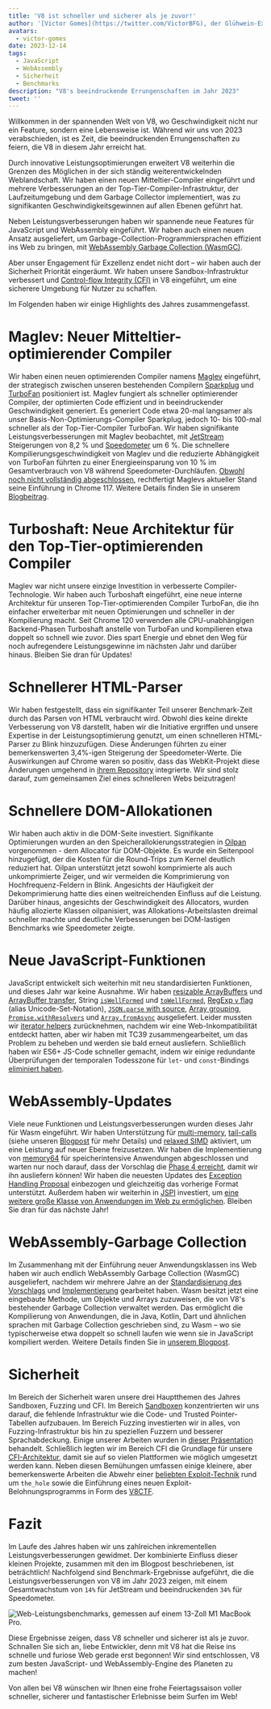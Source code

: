 ```yaml
---
title: 'V8 ist schneller und sicherer als je zuvor!'
author: '[Victor Gomes](https://twitter.com/VictorBFG), der Glühwein-Experte'
avatars:
  - victor-gomes
date: 2023-12-14
tags:
  - JavaScript
  - WebAssembly
  - Sicherheit
  - Benchmarks
description: "V8's beeindruckende Errungenschaften im Jahr 2023"
tweet: ''
---
```


Willkommen in der spannenden Welt von V8, wo Geschwindigkeit nicht nur ein Feature, sondern eine Lebensweise ist. Während wir uns von 2023 verabschieden, ist es Zeit, die beeindruckenden Errungenschaften zu feiern, die V8 in diesem Jahr erreicht hat.

Durch innovative Leistungsoptimierungen erweitert V8 weiterhin die Grenzen des Möglichen in der sich ständig weiterentwickelnden Weblandschaft. Wir haben einen neuen Mitteltier-Compiler eingeführt und mehrere Verbesserungen an der Top-Tier-Compiler-Infrastruktur, der Laufzeitumgebung und dem Garbage Collector implementiert, was zu signifikanten Geschwindigkeitsgewinnen auf allen Ebenen geführt hat.

<!--truncate-->
Neben Leistungsverbesserungen haben wir spannende neue Features für JavaScript und WebAssembly eingeführt. Wir haben auch einen neuen Ansatz ausgeliefert, um Garbage-Collection-Programmiersprachen effizient ins Web zu bringen, mit [WebAssembly Garbage Collection (WasmGC)](https://v8.dev/blog/wasm-gc-porting).

Aber unser Engagement für Exzellenz endet nicht dort – wir haben auch der Sicherheit Priorität eingeräumt. Wir haben unsere Sandbox-Infrastruktur verbessert und [Control-flow Integrity (CFI)](https://en.wikipedia.org/wiki/Control-flow_integrity) in V8 eingeführt, um eine sicherere Umgebung für Nutzer zu schaffen.

Im Folgenden haben wir einige Highlights des Jahres zusammengefasst.

# Maglev: Neuer Mitteltier-optimierender Compiler

Wir haben einen neuen optimierenden Compiler namens [Maglev](https://v8.dev/blog/maglev) eingeführt, der strategisch zwischen unseren bestehenden Compilern [Sparkplug](https://v8.dev/blog/sparkplug) und [TurboFan](https://v8.dev/docs/turbofan) positioniert ist. Maglev fungiert als schneller optimierender Compiler, der optimierten Code effizient und in beeindruckender Geschwindigkeit generiert. Es generiert Code etwa 20-mal langsamer als unser Basis-Non-Optimierungs-Compiler Sparkplug, jedoch 10- bis 100-mal schneller als der Top-Tier-Compiler TurboFan. Wir haben signifikante Leistungsverbesserungen mit Maglev beobachtet, mit [JetStream](https://browserbench.org/JetStream2.1/) Steigerungen von 8,2 % und [Speedometer](https://browserbench.org/Speedometer2.1/) um 6 %. Die schnellere Kompilierungsgeschwindigkeit von Maglev und die reduzierte Abhängigkeit von TurboFan führten zu einer Energieeinsparung von 10 % im Gesamtverbrauch von V8 während Speedometer-Durchläufen. [Obwohl noch nicht vollständig abgeschlossen](https://en.m.wikipedia.org/wiki/Full-employment_theorem), rechtfertigt Maglevs aktueller Stand seine Einführung in Chrome 117. Weitere Details finden Sie in unserem [Blogbeitrag](https://v8.dev/blog/maglev).

# Turboshaft: Neue Architektur für den Top-Tier-optimierenden Compiler

Maglev war nicht unsere einzige Investition in verbesserte Compiler-Technologie. Wir haben auch Turboshaft eingeführt, eine neue interne Architektur für unseren Top-Tier-optimierenden Compiler TurboFan, die ihn einfacher erweiterbar mit neuen Optimierungen und schneller in der Kompilierung macht. Seit Chrome 120 verwenden alle CPU-unabhängigen Backend-Phasen Turboshaft anstelle von TurboFan und kompilieren etwa doppelt so schnell wie zuvor. Dies spart Energie und ebnet den Weg für noch aufregendere Leistungsgewinne im nächsten Jahr und darüber hinaus. Bleiben Sie dran für Updates!

# Schnellerer HTML-Parser

Wir haben festgestellt, dass ein signifikanter Teil unserer Benchmark-Zeit durch das Parsen von HTML verbraucht wird. Obwohl dies keine direkte Verbesserung von V8 darstellt, haben wir die Initiative ergriffen und unsere Expertise in der Leistungsoptimierung genutzt, um einen schnelleren HTML-Parser zu Blink hinzuzufügen. Diese Änderungen führten zu einer bemerkenswerten 3,4%-igen Steigerung der Speedometer-Werte. Die Auswirkungen auf Chrome waren so positiv, dass das WebKit-Projekt diese Änderungen umgehend in [ihrem Repository](https://github.com/WebKit/WebKit/pull/9926) integrierte. Wir sind stolz darauf, zum gemeinsamen Ziel eines schnelleren Webs beizutragen!

# Schnellere DOM-Allokationen

Wir haben auch aktiv in die DOM-Seite investiert. Signifikante Optimierungen wurden an den Speicherallokierungsstrategien in [Oilpan](https://chromium.googlesource.com/v8/v8/+/main/include/cppgc/README.md) vorgenommen - dem Allocator für DOM-Objekte. Es wurde ein Seitenpool hinzugefügt, der die Kosten für die Round-Trips zum Kernel deutlich reduziert hat. Oilpan unterstützt jetzt sowohl komprimierte als auch unkomprimierte Zeiger, und wir vermeiden die Komprimierung von Hochfrequenz-Feldern in Blink. Angesichts der Häufigkeit der Dekomprimierung hatte dies einen weitreichenden Einfluss auf die Leistung. Darüber hinaus, angesichts der Geschwindigkeit des Allocators, wurden häufig allozierte Klassen oilpanisiert, was Allokations-Arbeitslasten dreimal schneller machte und deutliche Verbesserungen bei DOM-lastigen Benchmarks wie Speedometer zeigte.

# Neue JavaScript-Funktionen

JavaScript entwickelt sich weiterhin mit neu standardisierten Funktionen, und dieses Jahr war keine Ausnahme. Wir haben [resizable ArrayBuffers](https://developer.mozilla.org/en-US/docs/Web/JavaScript/Reference/Global_Objects/ArrayBuffer#resizing_arraybuffers) und [ArrayBuffer transfer](https://developer.mozilla.org/en-US/docs/Web/JavaScript/Reference/Global_Objects/ArrayBuffer/transfer), String [`isWellFormed`](https://developer.mozilla.org/en-US/docs/Web/JavaScript/Reference/Global_Objects/String/isWellFormed) und [`toWellFormed`](https://developer.mozilla.org/en-US/docs/Web/JavaScript/Reference/Global_Objects/String/toWellFormed), [RegExp `v` flag](https://v8.dev/features/regexp-v-flag) (alias Unicode-Set-Notation), [`JSON.parse` with source](https://github.com/tc39/proposal-json-parse-with-source), [Array grouping](https://developer.mozilla.org/en-US/docs/Web/JavaScript/Reference/Global_Objects/Object/groupBy), [`Promise.withResolvers`](https://developer.mozilla.org/en-US/docs/Web/JavaScript/Reference/Global_Objects/Promise/withResolvers) und [`Array.fromAsync`](https://developer.mozilla.org/en-US/docs/Web/JavaScript/Reference/Global_Objects/Array/fromAsync) ausgeliefert. Leider mussten wir [iterator helpers](https://github.com/tc39/proposal-iterator-helpers) zurücknehmen, nachdem wir eine Web-Inkompatibilität entdeckt hatten, aber wir haben mit TC39 zusammengearbeitet, um das Problem zu beheben und werden sie bald erneut ausliefern. Schließlich haben wir ES6+ JS-Code schneller gemacht, indem wir einige redundante Überprüfungen der temporalen Todesszone für `let`- und `const`-Bindings [eliminiert haben](https://docs.google.com/document/d/1klT7-tQpxtYbwhssRDKfUMEgm-NS3iUeMuApuRgZnAw/edit?usp=sharing).

# WebAssembly-Updates

Viele neue Funktionen und Leistungsverbesserungen wurden dieses Jahr für Wasm eingeführt. Wir haben Unterstützung für [multi-memory](https://github.com/WebAssembly/multi-memory), [tail-calls](https://github.com/WebAssembly/tail-call) (siehe unseren [Blogpost](https://v8.dev/blog/wasm-tail-call) für mehr Details) und [relaxed SIMD](https://github.com/WebAssembly/relaxed-simd) aktiviert, um eine Leistung auf neuer Ebene freizusetzen. Wir haben die Implementierung von [memory64](https://github.com/WebAssembly/memory64) für speicherintensive Anwendungen abgeschlossen und warten nur noch darauf, dass der Vorschlag die [Phase 4 erreicht](https://github.com/WebAssembly/memory64/issues/43), damit wir ihn ausliefern können! Wir haben die neuesten Updates des [Exception Handling Proposal](https://github.com/WebAssembly/exception-handling) einbezogen und gleichzeitig das vorherige Format unterstützt. Außerdem haben wir weiterhin in [JSPI](https://v8.dev/blog/jspi) investiert, um [eine weitere große Klasse von Anwendungen im Web zu ermöglichen](https://docs.google.com/document/d/16Us-pyte2-9DECJDfGm5tnUpfngJJOc8jbj54HMqE9Y/edit#bookmark=id.razn6wo5j2m). Bleiben Sie dran für das nächste Jahr!

# WebAssembly-Garbage Collection

Im Zusammenhang mit der Einführung neuer Anwendungsklassen ins Web haben wir auch endlich WebAssembly Garbage Collection (WasmGC) ausgeliefert, nachdem wir mehrere Jahre an der [Standardisierung des Vorschlags](https://github.com/WebAssembly/gc/blob/main/proposals/gc/MVP.md) und [Implementierung](https://bugs.chromium.org/p/v8/issues/detail?id=7748) gearbeitet haben. Wasm besitzt jetzt eine eingebaute Methode, um Objekte und Arrays zuzuweisen, die von V8's bestehender Garbage Collection verwaltet werden. Das ermöglicht die Kompilierung von Anwendungen, die in Java, Kotlin, Dart und ähnlichen sprachen mit Garbage Collection geschrieben sind, zu Wasm – wo sie typischerweise etwa doppelt so schnell laufen wie wenn sie in JavaScript kompiliert werden. Weitere Details finden Sie in [unserem Blogpost](https://v8.dev/blog/wasm-gc-porting).

# Sicherheit

Im Bereich der Sicherheit waren unsere drei Hauptthemen des Jahres Sandboxen, Fuzzing und CFI. Im Bereich [Sandboxen](https://docs.google.com/document/d/1FM4fQmIhEqPG8uGp5o9A-mnPB5BOeScZYpkHjo0KKA8/edit?usp=sharing) konzentrierten wir uns darauf, die fehlende Infrastruktur wie die Code- und Trusted Pointer-Tabellen aufzubauen. Im Bereich Fuzzing investierten wir in alles, von Fuzzing-Infrastruktur bis hin zu speziellen Fuzzern und besserer Sprachabdeckung. Einige unserer Arbeiten wurden in [dieser Präsentation](https://www.youtube.com/watch?v=Yd9m7e9-pG0) behandelt. Schließlich legten wir im Bereich CFI die Grundlage für unsere [CFI-Architektur](https://v8.dev/blog/control-flow-integrity), damit sie auf so vielen Plattformen wie möglich umgesetzt werden kann. Neben diesen Bemühungen umfassen einige kleinere, aber bemerkenswerte Arbeiten die Abwehr einer [beliebten Exploit-Technik](https://crbug.com/1445008) rund um `the_hole` sowie die Einführung eines neuen Exploit-Belohnungsprogramms in Form des [V8CTF](https://github.com/google/security-research/blob/master/v8ctf/rules.md). 

# Fazit

Im Laufe des Jahres haben wir uns zahlreichen inkrementellen Leistungsverbesserungen gewidmet. Der kombinierte Einfluss dieser kleinen Projekte, zusammen mit den im Blogpost beschriebenen, ist beträchtlich! Nachfolgend sind Benchmark-Ergebnisse aufgeführt, die die Leistungsverbesserungen von V8 im Jahr 2023 zeigen, mit einem Gesamtwachstum von `14%` für JetStream und beeindruckenden `34%` für Speedometer.

![Web-Leistungsbenchmarks, gemessen auf einem 13-Zoll M1 MacBook Pro.](/_img/holiday-season-2023/scores.svg)

Diese Ergebnisse zeigen, dass V8 schneller und sicherer ist als je zuvor. Schnallen Sie sich an, liebe Entwickler, denn mit V8 hat die Reise ins schnelle und furiose Web gerade erst begonnen! Wir sind entschlossen, V8 zum besten JavaScript- und WebAssembly-Engine des Planeten zu machen!

Von allen bei V8 wünschen wir Ihnen eine frohe Feiertagssaison voller schneller, sicherer und fantastischer Erlebnisse beim Surfen im Web!

